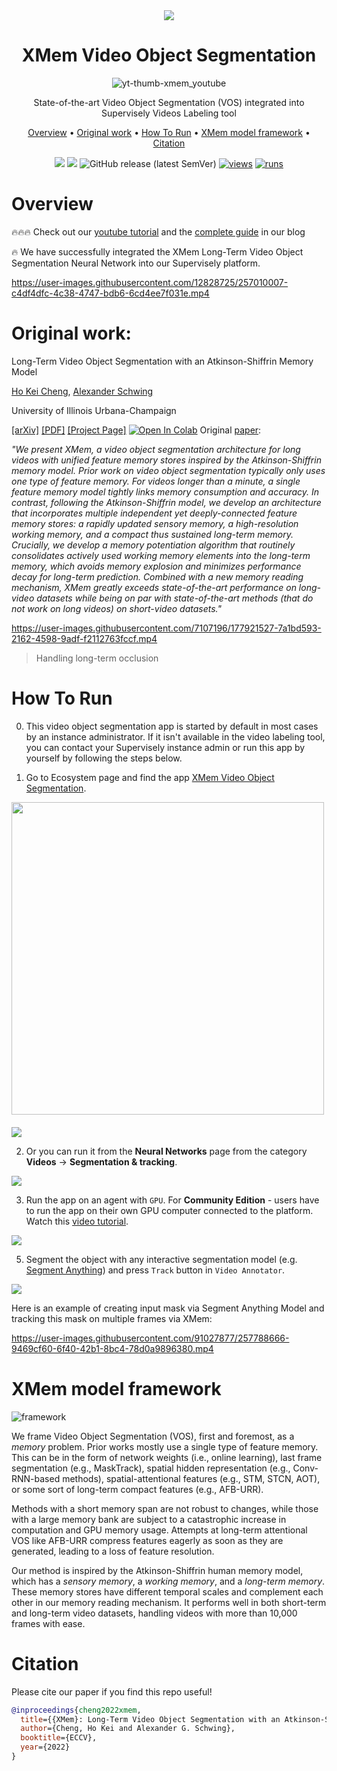 <div align="center" markdown>

<img src="https://github.com/supervisely-ecosystem/XMem/assets/119248312/67188dc4-cc6b-47bd-b62e-d3d2b71ad7ac"/>  

# XMem Video Object Segmentation

![yt-thumb-xmem_youtube](https://github.com/supervisely-ecosystem/XMem/assets/106374579/c4c18f53-27f0-4469-8a07-f59404199e64)

State-of-the-art Video Object Segmentation (VOS) integrated into Supervisely Videos Labeling tool

<p align="center">
  <a href="#overview">Overview</a> •
  <a href="#original-work">Original work</a> •
  <a href="#how-to-run">How To Run</a> •
  <a href="#xmem-model-framework">XMem model framework</a> •
  <a href="#citation">Citation</a>
</p>

[![](https://img.shields.io/badge/supervisely-ecosystem-brightgreen)](https://ecosystem.supervise.ly/apps/supervisely-ecosystem/xmem/supervisely_integration/serve)
[![](https://img.shields.io/badge/slack-chat-green.svg?logo=slack)](https://supervise.ly/slack)
![GitHub release (latest SemVer)](https://img.shields.io/github/v/release/supervisely-ecosystem/XMem)
[![views](https://app.supervise.ly/img/badges/views/supervisely-ecosystem/xmem/supervisely_integration/serve.png)](https://supervise.ly)
[![runs](https://app.supervise.ly/img/badges/runs/supervisely-ecosystem/xmem/supervisely_integration/serve.png)](https://supervise.ly)

</div>

# Overview

🔥🔥🔥 Check out our [youtube tutorial](https://youtu.be/PQCdLCN7uCo) and the [complete guide](https://supervisely.com/blog/xmem-segment-anything-video-object-segmentation/)  in our blog

🔥 We have successfully integrated the XMem Long-Term Video Object Segmentation Neural Network into our Supervisely platform.

https://user-images.githubusercontent.com/12828725/257010007-c4df4dfc-4c38-4747-bdb6-6cd4ee7f031e.mp4

# Original work:

Long-Term Video Object Segmentation with an Atkinson-Shiffrin Memory Model

[Ho Kei Cheng](https://hkchengrex.github.io/), [Alexander Schwing](https://www.alexander-schwing.de/)

University of Illinois Urbana-Champaign

[[arXiv]](https://arxiv.org/abs/2207.07115) [[PDF]](https://arxiv.org/pdf/2207.07115.pdf) [[Project Page]](https://hkchengrex.github.io/XMem/) [![Open In Colab](https://colab.research.google.com/assets/colab-badge.svg)](https://colab.research.google.com/drive/1RXK5QsUo2-CnOiy5AOSjoZggPVHOPh1m?usp=sharing)
Original [paper](https://arxiv.org/pdf/2207.07115.pdf):

*"We present XMem, a video object segmentation architecture for long videos with unified feature memory stores inspired by the Atkinson-Shiffrin memory model. Prior work on video object segmentation typically only uses one type of feature memory. For videos longer than a minute, a single feature memory model tightly links memory consumption and accuracy. In contrast, following the Atkinson-Shiffrin model, we develop an architecture that incorporates multiple independent yet deeply-connected feature memory stores: a rapidly updated sensory memory, a high-resolution working memory, and a compact thus sustained long-term memory. Crucially, we develop a memory potentiation algorithm that routinely consolidates actively used working memory elements into the long-term memory, which avoids memory explosion and minimizes performance decay for long-term prediction. Combined with a new memory reading mechanism, XMem greatly exceeds state-of-the-art performance on long-video datasets while being on par with state-of-the-art methods (that do not work on long videos) on short-video datasets."*

https://user-images.githubusercontent.com/7107196/177921527-7a1bd593-2162-4598-9adf-f2112763fccf.mp4
>Handling long-term occlusion

# How To Run

0. This video object segmentation app is started by default in most cases by an instance administrator. If it isn't available in the video labeling tool, you can contact your Supervisely instance admin or run this app by yourself by following the steps below.

1. Go to Ecosystem page and find the app [XMem Video Object Segmentation](https://ecosystem.supervisely.com/apps/xmem/supervisely_integration/serve).  


<img data-key="sly-module-link" data-module-slug="supervisely-ecosystem/xmem/supervisely_integration/serve" src="https://github.com/supervisely-ecosystem/XMem/assets/119248312/bdcd22bc-b67a-4597-8b1c-4f9baa913717" width="500px" style='padding-bottom: 20px'/> 

<br>

<img src="https://github.com/supervisely-ecosystem/XMem/assets/119248312/b1227abd-ac72-4ef0-b8d3-fb3e186839ed"/>


2. Or you can run it from the **Neural Networks** page from the category **Videos** -> **Segmentation & tracking**.

<img src="https://github.com/supervisely-ecosystem/XMem/assets/119248312/314789ab-657c-4279-837c-03bc58bc4fb7"/>

3. Run the app on an agent with `GPU`. For **Community Edition** - users have to run the app on their own GPU computer connected to the platform. Watch this [video tutorial](https://youtu.be/aO7Zc4kTrVg).

<img src="https://github.com/supervisely-ecosystem/XMem/assets/119248312/78a4a760-df76-4fcf-a6a0-049fa213e55f"/>

5. Segment the object with any interactive segmentation model (e.g. [Segment Anything](https://ecosystem.supervisely.com/apps/serve-segment-anything-model)) and press `Track` button in `Video Annotator`.

<img src="https://github.com/supervisely-ecosystem/XMem/assets/119248312/b6dc0f9e-1822-4862-9c65-83aaf629fb05"/>

Here is an example of creating input mask via Segment Anything Model and tracking this mask on multiple frames via XMem:

https://user-images.githubusercontent.com/91027877/257788666-9469cf60-6f40-42b1-8bc4-78d0a9896380.mp4

# XMem model framework

![framework](https://imgur.com/ToE2frx.jpg)

We frame Video Object Segmentation (VOS), first and foremost, as a *memory* problem.
Prior works mostly use a single type of feature memory. This can be in the form of network weights (i.e., online learning), last frame segmentation (e.g., MaskTrack), spatial hidden representation (e.g., Conv-RNN-based methods), spatial-attentional features (e.g., STM, STCN, AOT), or some sort of long-term compact features (e.g., AFB-URR).

Methods with a short memory span are not robust to changes, while those with a large memory bank are subject to a catastrophic increase in computation and GPU memory usage. Attempts at long-term attentional VOS like AFB-URR compress features eagerly as soon as they are generated, leading to a loss of feature resolution.

Our method is inspired by the Atkinson-Shiffrin human memory model, which has a *sensory memory*, a *working memory*, and a *long-term memory*. These memory stores have different temporal scales and complement each other in our memory reading mechanism. It performs well in both short-term and long-term video datasets, handling videos with more than 10,000 frames with ease.

# Citation 

Please cite our paper if you find this repo useful!

```bibtex
@inproceedings{cheng2022xmem,
  title={{XMem}: Long-Term Video Object Segmentation with an Atkinson-Shiffrin Memory Model},
  author={Cheng, Ho Kei and Alexander G. Schwing},
  booktitle={ECCV},
  year={2022}
}
```

